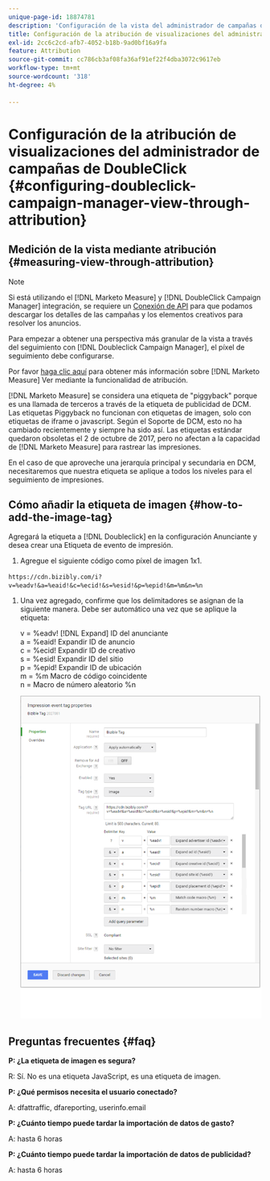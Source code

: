 ```yaml
---
unique-page-id: 18874781
description: 'Configuración de la vista del administrador de campañas de doble clic mediante atribución: [!DNL Marketo Measure] - Documentación del producto'
title: Configuración de la atribución de visualizaciones del administrador de campañas de DoubleClick
exl-id: 2cc6c2cd-afb7-4052-b18b-9ad0bf16a9fa
feature: Attribution
source-git-commit: cc786cb3af08fa36af91ef22f4dba3072c9617eb
workflow-type: tm+mt
source-wordcount: '318'
ht-degree: 4%

---
```


# Configuración de la atribución de visualizaciones del administrador de campañas de DoubleClick {#configuring-doubleclick-campaign-manager-view-through-attribution}

## Medición de la vista mediante atribución {#measuring-view-through-attribution}

>[!NOTE]
>
>Si está utilizando el [!DNL Marketo Measure] y [!DNL DoubleClick Campaign Manager] integración, se requiere un [Conexión de API](/help/api-connections/utilizing-marketo-measures-api-connections/integrated-ad-platforms.md#how-to-connect-ad-platforms) para que podamos descargar los detalles de las campañas y los elementos creativos para resolver los anuncios.

Para empezar a obtener una perspectiva más granular de la vista a través del seguimiento con [!DNL Doubleclick Campaign Manager], el píxel de seguimiento debe configurarse.

Por favor [haga clic aquí](/help/advanced-marketo-measure-features/view-through-attribution/marketo-measure-view-through-attribution-faq.md) para obtener más información sobre [!DNL Marketo Measure] Ver mediante la funcionalidad de atribución.

[!DNL Marketo Measure] se considera una etiqueta de &quot;piggyback&quot; porque es una llamada de terceros a través de la etiqueta de publicidad de DCM. Las etiquetas Piggyback no funcionan con etiquetas de imagen, solo con etiquetas de iframe o javascript. Según el Soporte de DCM, esto no ha cambiado recientemente y siempre ha sido así. Las etiquetas estándar quedaron obsoletas el 2 de octubre de 2017, pero no afectan a la capacidad de [!DNL Marketo Measure] para rastrear las impresiones.

En el caso de que aproveche una jerarquía principal y secundaria en DCM, necesitaremos que nuestra etiqueta se aplique a todos los niveles para el seguimiento de impresiones.

## Cómo añadir la etiqueta de imagen {#how-to-add-the-image-tag}

Agregará la etiqueta a [!DNL Doubleclick] en la configuración Anunciante y desea crear una Etiqueta de evento de impresión.

1. Agregue el siguiente código como píxel de imagen 1x1.

`https://cdn.bizibly.com/i?v=%eadv!&a=%eaid!&c=%ecid!&s=%esid!&p=%epid!&m=%m&n=%n`

1. Una vez agregado, confirme que los delimitadores se asignan de la siguiente manera. Debe ser automático una vez que se aplique la etiqueta:

   v = %eadv! [!DNL Expand] ID del anunciante\
   a = %eaid! Expandir ID de anuncio\
   c = %ecid! Expandir ID de creativo\
   s = %esid! Expandir ID del sitio\
   p = %epid! Expandir ID de ubicación\
   m = %m Macro de código coincidente\
   n = Macro de número aleatorio %n

   ![](assets/1.png)

## Preguntas frecuentes {#faq}

**P: ¿La etiqueta de imagen es segura?**

R: Sí. No es una etiqueta JavaScript, es una etiqueta de imagen.

**P: ¿Qué permisos necesita el usuario conectado?**

A: dfattraffic, dfareporting, userinfo.email

**P: ¿Cuánto tiempo puede tardar la importación de datos de gasto?**

A: hasta 6 horas

**P: ¿Cuánto tiempo puede tardar la importación de datos de publicidad?**

A: hasta 6 horas
